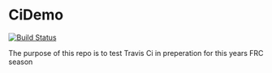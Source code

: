 # CiDemo

[![Build Status](http://dev.imjac.in/travis/timtim17/CiDemo)](https://travis-ci.org/timtim17/CiDemo)

The purpose of this repo is to test Travis Ci in preperation for this years FRC season
